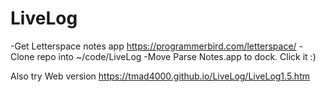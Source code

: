 # LiveLog
-Get Letterspace notes app https://programmerbird.com/letterspace/
-Clone repo into ~/code/LiveLog
-Move Parse Notes.app to dock. Click it :)


Also try Web version https://tmad4000.github.io/LiveLog/LiveLog1.5.htm
